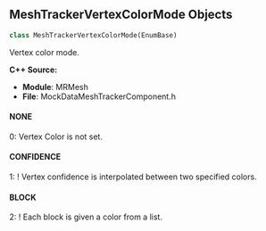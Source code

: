 ## MeshTrackerVertexColorMode Objects

```python
class MeshTrackerVertexColorMode(EnumBase)
```

Vertex color mode.

**C++ Source:**

- **Module**: MRMesh
- **File**: MockDataMeshTrackerComponent.h

<a id="unreal.MeshTrackerVertexColorMode.NONE"></a>

#### NONE

0: Vertex Color is not set.

<a id="unreal.MeshTrackerVertexColorMode.CONFIDENCE"></a>

#### CONFIDENCE

1: ! Vertex confidence is interpolated between two specified colors.

<a id="unreal.MeshTrackerVertexColorMode.BLOCK"></a>

#### BLOCK

2: ! Each block is given a color from a list.

<a id="unreal.ComparisonTolerance"></a>